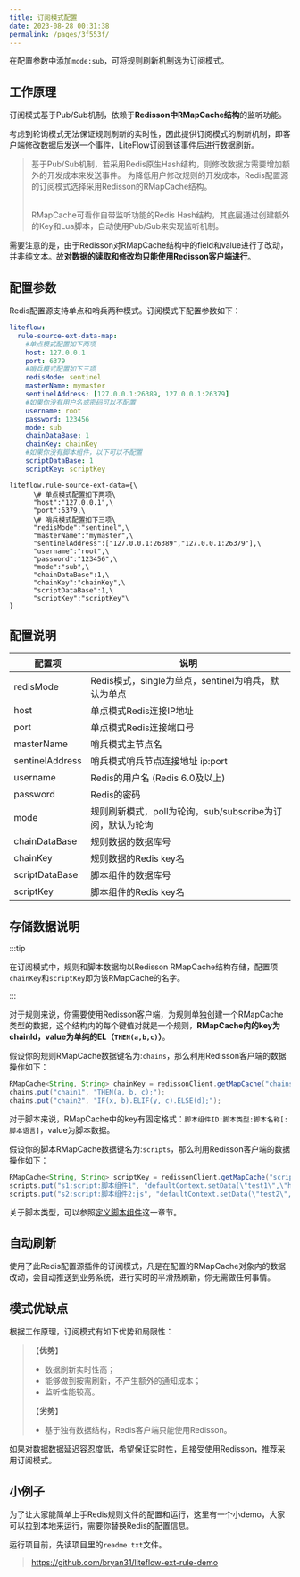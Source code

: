 ```yaml
---
title: 订阅模式配置
date: 2023-08-28 00:31:38
permalink: /pages/3f553f/
---
```


在配置参数中添加`mode:sub`，可将规则刷新机制选为订阅模式。

## 工作原理

订阅模式基于Pub/Sub机制，依赖于**Redisson中RMapCache结构**的监听功能。

考虑到轮询模式无法保证规则刷新的实时性，因此提供订阅模式的刷新机制，即客户端修改数据后发送一个事件，LiteFlow订阅到该事件后进行数据刷新。

>基于Pub/Sub机制，若采用Redis原生Hash结构，则修改数据方需要增加额外的开发成本来发送事件。 
> 为降低用户修改规则的开发成本，Redis配置源的订阅模式选择采用Redisson的RMapCache结构。 
>
> \
>RMapCache可看作自带监听功能的Redis Hash结构，其底层通过创建额外的Key和Lua脚本，自动使用Pub/Sub来实现监听机制。

需要注意的是，由于Redisson对RMapCache结构中的field和value进行了改动，并非纯文本。故**对数据的读取和修改均只能使用Redisson客户端进行**。


## 配置参数

Redis配置源支持单点和哨兵两种模式。订阅模式下配置参数如下：


<code-group>
  <code-block title="Yaml风格配置" active>

```yaml
liteflow:
  rule-source-ext-data-map:
    #单点模式配置如下两项
    host: 127.0.0.1
    port: 6379
    #哨兵模式配置如下三项
    redisMode: sentinel
    masterName: mymaster
    sentinelAddress: [127.0.0.1:26389, 127.0.0.1:26379]
    #如果你没有用户名或密码可以不配置
    username: root
    password: 123456
    mode: sub
    chainDataBase: 1
    chainKey: chainKey
    #如果你没有脚本组件，以下可以不配置
    scriptDataBase: 1
    scriptKey: scriptKey
```

  </code-block>
  <code-block title="Properties风格配置">

```properties
liteflow.rule-source-ext-data={\
      \# 单点模式配置如下两项\
      "host":"127.0.0.1",\
      "port":6379,\
      \# 哨兵模式配置如下三项\
      "redisMode":"sentinel",\
      "masterName":"mymaster",\
      "sentinelAddress":["127.0.0.1:26389","127.0.0.1:26379"],\
      "username":"root",\
      "password":"123456",\
      "mode":"sub",\
      "chainDataBase":1,\
      "chainKey":"chainKey",\
      "scriptDataBase":1,\
      "scriptKey":"scriptKey"\
}
```
  </code-block>

</code-group>


## 配置说明


| 配置项             | 说明                                    |
|-----------------|---------------------------------------|
| redisMode       | Redis模式，single为单点，sentinel为哨兵，默认为单点   |
| host            | 单点模式Redis连接IP地址                       |
| port            | 单点模式Redis连接端口号                        |
| masterName      | 哨兵模式主节点名                              |
| sentinelAddress | 哨兵模式哨兵节点连接地址 ip:port                  |
| username        | Redis的用户名 (Redis 6.0及以上)              |
| password        | Redis的密码                              |
| mode      | 规则刷新模式，poll为轮询，sub/subscribe为订阅，默认为轮询 |
| chainDataBase        | 规则数据的数据库号                             |
| chainKey     | 规则数据的Redis key名                       |
| scriptDataBase | 脚本组件的数据库号                             |
| scriptKey        | 脚本组件的Redis key名                       |


## 存储数据说明

:::tip

在订阅模式中，规则和脚本数据均以Redisson RMapCache结构存储，配置项`chainKey`和`scriptKey`即为该RMapCache的名字。

:::

对于规则来说，你需要使用Redisson客户端，为规则单独创建一个RMapCache类型的数据，这个结构内的每个键值对就是一个规则，**RMapCache内的key为chainId，value为单纯的EL（`THEN(a,b,c)`）**。

假设你的规则RMapCache数据键名为:`chains`，那么利用Redisson客户端的数据操作如下：


```java
RMapCache<String, String> chainKey = redissonClient.getMapCache("chains");
chains.put("chain1", "THEN(a, b, c);");
chains.put("chain2", "IF(x, b).ELIF(y, c).ELSE(d);");
```

对于脚本来说，RMapCache中的key有固定格式：`脚本组件ID:脚本类型:脚本名称[:脚本语言]`，value为脚本数据。

假设你的脚本RMapCache数据键名为:`scripts`，那么利用Redisson客户端的数据操作如下：

```java
RMapCache<String, String> scriptKey = redissonClient.getMapCache("scripts");
scripts.put("s1:script:脚本组件1", "defaultContext.setData(\"test1\",\"hello\");");
scripts.put("s2:script:脚本组件2:js", "defaultContext.setData(\"test2\",\"hello\");");
```

关于脚本类型，可以参照[定义脚本组件](/pages/81d53c/)这一章节。


## 自动刷新

使用了此Redis配置源插件的订阅模式，凡是在配置的RMapCache对象内的数据改动，会自动推送到业务系统，进行实时的平滑热刷新，你无需做任何事情。


## 模式优缺点

根据工作原理，订阅模式有如下优势和局限性：

>【**优势**】
>
>* 数据刷新实时性高；
>* 能够做到按需刷新，不产生额外的通知成本；
>* 监听性能较高。
>
>【**劣势**】
>
>* 基于独有数据结构，Redis客户端只能使用Redisson。

如果对数据数据延迟容忍度低，希望保证实时性，且接受使用Redisson，推荐采用订阅模式。

## 小例子

为了让大家能简单上手Redis规则文件的配置和运行，这里有一个小demo，大家可以拉到本地来运行，需要你替换Redis的配置信息。

运行项目前，先读项目里的`readme.txt`文件。

> https://github.com/bryan31/liteflow-ext-rule-demo